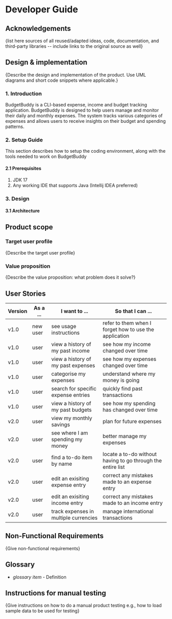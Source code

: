 # Developer Guide

## Acknowledgements

{list here sources of all reused/adapted ideas, code, documentation, and third-party libraries -- include links to the original source as well}

## Design & implementation

{Describe the design and implementation of the product. Use UML diagrams and short code snippets where applicable.}

### 1. Introduction

BudgetBuddy is a CLI-based expense, income and budget tracking application. BudgetBuddy is designed to help users manage and monitor their daily and monthly expenses. The system tracks various categories of expenses and allows users to receive insights on their budget and spending patterns.

### 2. Setup Guide
This section describes how to setup the coding environment, along with the tools needed to work on BudgetBuddy

#### 2.1 Prerequisites
1. JDK 17
2. Any working IDE that supports Java (Intellij IDEA preferred)

### 3. Design

#### 3.1 Architecture

## Product scope
### Target user profile

{Describe the target user profile}

### Value proposition

{Describe the value proposition: what problem does it solve?}

## User Stories

|Version| As a ... | I want to ...                         | So that I can ...                                           |
|--------|----------|---------------------------------------|-------------------------------------------------------------|
|v1.0| new user | see usage instructions                | refer to them when I forget how to use the application      |
|v1.0| user     | view a history of my past income      | see how my income changed over time                         |
|v1.0| user     | view a history of my past expenses    | see how my expenses changed over time                       |
|v1.0| user     | categorise my expenses                | understand where my money is going                          | 
|v1.0| user     | search for specific expense entries   | quickly find past transactions                              |
|v1.0| user     | view a history of my past budgets     | see how my spending has changed over time                   |
|v2.0| user     | view my monthly savings               | plan for future expenses                                    |
|v2.0| user     | see where I am spending my money      | better manage my expenses                                   |
|v2.0| user     | find a to-do item by name             | locate a to-do without having to go through the entire list |
|v2.0| user     | edit an exisiting expense entry       | correct any mistakes made to an expense entry               |
|v2.0| user     | edit an exisiting income entry        | correct any mistakes made to an income entry                |
|v2.0| user     | track expenses in multiple currencies | manage international transactions                           |

## Non-Functional Requirements

{Give non-functional requirements}

## Glossary

* *glossary item* - Definition

## Instructions for manual testing

{Give instructions on how to do a manual product testing e.g., how to load sample data to be used for testing}
